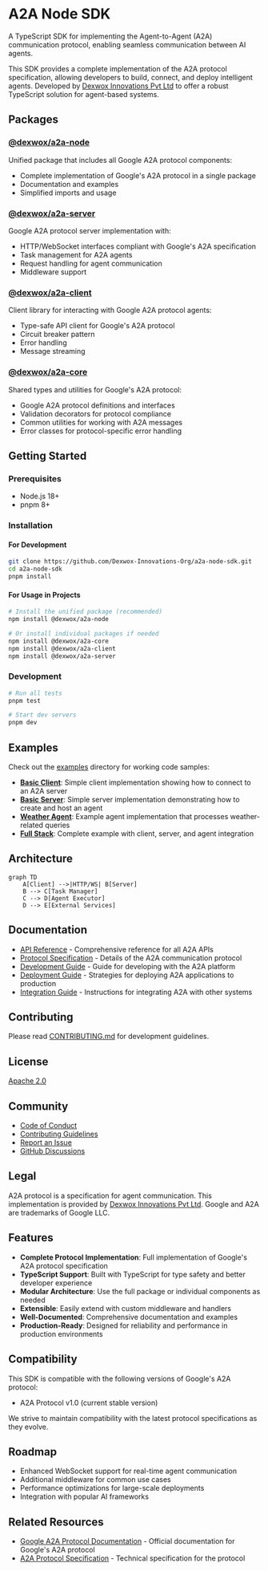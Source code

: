 # A2A Node SDK

A TypeScript SDK for implementing the Agent-to-Agent (A2A) communication protocol, enabling seamless communication between AI agents.

This SDK provides a complete implementation of the A2A protocol specification, allowing developers to build, connect, and deploy intelligent agents. Developed by [Dexwox Innovations Pvt Ltd](https://dexwox.com) to offer a robust TypeScript solution for agent-based systems.

## Packages

### [@dexwox/a2a-node](/a2a-node)
Unified package that includes all Google A2A protocol components:
- Complete implementation of Google's A2A protocol in a single package
- Documentation and examples
- Simplified imports and usage

### [@dexwox/a2a-server](/packages/server)
Google A2A protocol server implementation with:
- HTTP/WebSocket interfaces compliant with Google's A2A specification
- Task management for A2A agents
- Request handling for agent communication
- Middleware support

### [@dexwox/a2a-client](/packages/client)
Client library for interacting with Google A2A protocol agents:
- Type-safe API client for Google's A2A protocol
- Circuit breaker pattern
- Error handling
- Message streaming

### [@dexwox/a2a-core](/packages/core)
Shared types and utilities for Google's A2A protocol:
- Google A2A protocol definitions and interfaces
- Validation decorators for protocol compliance
- Common utilities for working with A2A messages
- Error classes for protocol-specific error handling

## Getting Started

### Prerequisites
- Node.js 18+
- pnpm 8+

### Installation

#### For Development
```bash
git clone https://github.com/Dexwox-Innovations-Org/a2a-node-sdk.git
cd a2a-node-sdk
pnpm install
```

#### For Usage in Projects
```bash
# Install the unified package (recommended)
npm install @dexwox/a2a-node

# Or install individual packages if needed
npm install @dexwox/a2a-core
npm install @dexwox/a2a-client
npm install @dexwox/a2a-server
```

### Development
```bash
# Run all tests
pnpm test

# Start dev servers
pnpm dev
```

## Examples

Check out the [examples](/examples) directory for working code samples:

- **[Basic Client](/examples/basic-client)**: Simple client implementation showing how to connect to an A2A server
- **[Basic Server](/examples/basic-server)**: Simple server implementation demonstrating how to create and host an agent
- **[Weather Agent](/examples/weather-agent)**: Example agent implementation that processes weather-related queries
- **[Full Stack](/examples/full-stack)**: Complete example with client, server, and agent integration

## Architecture

```mermaid
graph TD
    A[Client] -->|HTTP/WS| B[Server]
    B --> C[Task Manager]
    C --> D[Agent Executor]
    D --> E[External Services]
```

## Documentation

- [API Reference](/docs/api.md) - Comprehensive reference for all A2A APIs
- [Protocol Specification](/docs/protocol.md) - Details of the A2A communication protocol
- [Development Guide](/docs/development.md) - Guide for developing with the A2A platform
- [Deployment Guide](/docs/deployment.md) - Strategies for deploying A2A applications to production
- [Integration Guide](/docs/integration.md) - Instructions for integrating A2A with other systems



## Contributing

Please read [CONTRIBUTING.md](CONTRIBUTING.md) for development guidelines.

## License

[Apache 2.0](LICENSE)

## Community

- [Code of Conduct](CODE_OF_CONDUCT.md)
- [Contributing Guidelines](CONTRIBUTING.md)
- [Report an Issue](https://github.com/Dexwox-Innovations-Org/a2a-node-sdk/issues)
- [GitHub Discussions](https://github.com/Dexwox-Innovations-Org/a2a-node-sdk/discussions)

## Legal

A2A protocol is a specification for agent communication. This implementation is provided by [Dexwox Innovations Pvt Ltd](https://dexwox.com). Google and A2A are trademarks of Google LLC.

## Features

- **Complete Protocol Implementation**: Full implementation of Google's A2A protocol specification
- **TypeScript Support**: Built with TypeScript for type safety and better developer experience
- **Modular Architecture**: Use the full package or individual components as needed
- **Extensible**: Easily extend with custom middleware and handlers
- **Well-Documented**: Comprehensive documentation and examples
- **Production-Ready**: Designed for reliability and performance in production environments

## Compatibility

This SDK is compatible with the following versions of Google's A2A protocol:

- A2A Protocol v1.0 (current stable version)

We strive to maintain compatibility with the latest protocol specifications as they evolve.

## Roadmap

- Enhanced WebSocket support for real-time agent communication
- Additional middleware for common use cases
- Performance optimizations for large-scale deployments
- Integration with popular AI frameworks

## Related Resources

- [Google A2A Protocol Documentation](https://developers.google.com/agent-to-agent) - Official documentation for Google's A2A protocol
- [A2A Protocol Specification](https://developers.google.com/agent-to-agent/reference) - Technical specification for the protocol

